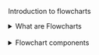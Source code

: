 Introduction to flowcharts

<details>
  <summary>What are Flowcharts</summary>

  <br>

Flowcharts use standard `boxes and arrows` to represent the steps and flow of a process. Thy are usefull because they are abstract enough to describe many kinds of procedures, not just computer algorithms, and help in designing processes before implementing them.

</details>

  <br>

<details>
  <summary>Flowchart components</summary>

  <br>

- `Oval`: Represents the start or end of the process (terminal points).

- `Parallelogram`: Indicates an input (getting data) or output (displaying data) action.

- `Arrows`: Show the direction of flow between steps.

- `Diamond`: Represents a decision point, usually containing a yes/no question. Arrows leading out are labeled with the possible answers (e.g., "Yes," "No").

- `Rectangle`: Represents a basic action or processing step.

</details>

